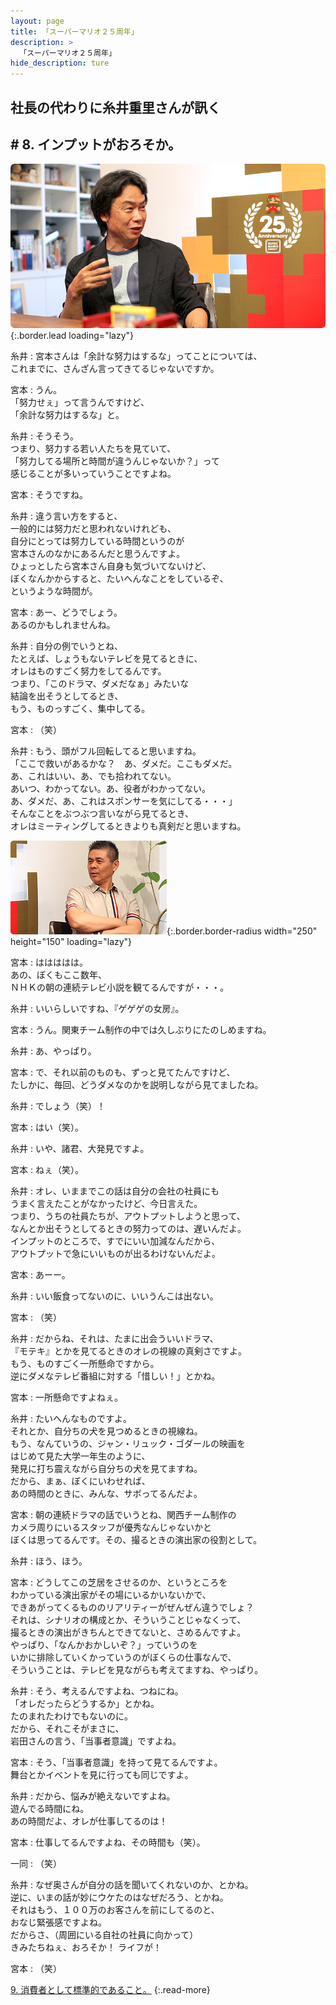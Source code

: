 ```yaml
---
layout: page
title: 「スーパーマリオ２５周年」
description: >
  「スーパーマリオ２５周年」
hide_description: ture
---
```


## 社長の代わりに糸井重里さんが訊く

## # 8. インプットがおろそか。

![](/interviews/jp/etc/mario25th/vol1/img/mainvisual8.jpg){:.border.lead loading="lazy"}

糸井
: 宮本さんは「余計な努力はするな」ってことについては、<br>これまでに、さんざん言ってきてるじゃないですか。

宮本
: うん。<br>「努力せぇ」って言うんですけど、<br>「余計な努力はするな」と。

糸井
: そうそう。<br>つまり、努力する若い人たちを見ていて、<br>「努力してる場所と時間が違うんじゃないか？」って<br>感じることが多いっていうことですよね。

宮本
: そうですね。

糸井
: 違う言い方をすると、<br>一般的には努力だと思われないけれども、<br>自分にとっては努力している時間というのが<br>宮本さんのなかにあるんだと思うんですよ。<br>ひょっとしたら宮本さん自身も気づいてないけど、<br>ぼくなんかからすると、たいへんなことをしているぞ、<br>というような時間が。

宮本
: あー、どうでしょう。<br>あるのかもしれませんね。

糸井
: 自分の例でいうとね、<br>たとえば、しょうもないテレビを見てるときに、<br>オレはものすごく努力をしてるんです。<br>つまり、「このドラマ、ダメだなぁ」みたいな<br>結論を出そうとしてるとき、<br>もう、ものっすごく、集中してる。

宮本
: （笑）

糸井
: もう、頭がフル回転してると思いますね。<br>「ここで救いがあるかな？　あ、ダメだ。ここもダメだ。<br>あ、これはいい、あ、でも拾われてない。<br>あいつ、わかってない。あ、役者がわかってない。<br>あ、ダメだ、あ、これはスポンサーを気にしてる・・・」<br>そんなことをぶつぶつ言いながら見てるとき、<br>オレはミーティングしてるときよりも真剣だと思いますね。

![](/interviews/jp/etc/mario25th/vol1/img/photo10.jpg){:.border.border-radius width="250" height="150" loading="lazy"}

宮本
: ははははは。<br>あの、ぼくもここ数年、<br>ＮＨＫの朝の連続テレビ小説を観てるんですが・・・。

糸井
: いいらしいですね、『ゲゲゲの女房』。

宮本
: うん。関東チーム制作の中では久しぶりにたのしめますね。

糸井
: あ、やっぱり。

宮本
: で、それ以前のものも、ずっと見てたんですけど、<br>たしかに、毎回、どうダメなのかを説明しながら見てましたね。

糸井
: でしょう（笑）！

宮本
: はい（笑）。

糸井
: いや、諸君、大発見ですよ。

宮本
: ねぇ（笑）。

糸井
: オレ、いままでこの話は自分の会社の社員にも<br>うまく言えたことがなかったけど、今日言えた。<br>つまり、うちの社員たちが、アウトプットしようと思って、<br>なんとか出そうとしてるときの努力ってのは、遅いんだよ。<br>インプットのところで、すでにいい加減なんだから、<br>アウトプットで急にいいものが出るわけないんだよ。

宮本
: あーー。

糸井
: いい飯食ってないのに、いいうんこは出ない。

宮本
: （笑）

糸井
: だからね、それは、たまに出会ういいドラマ、<br>『モテキ』とかを見てるときのオレの視線の真剣さですよ。<br>もう、ものすごく一所懸命ですから。<br>逆にダメなテレビ番組に対する「惜しい！」とかね。

宮本
: 一所懸命ですよねぇ。

糸井
: たいへんなものですよ。<br>それとか、自分ちの犬を見つめるときの視線ね。<br>もう、なんていうの、ジャン・リュック・ゴダールの映画を<br>はじめて見た大学一年生のように、<br>発見に打ち震えながら自分ちの犬を見てますね。<br>だから、まぁ、ぼくにいわせれば、<br>あの時間のときに、みんな、サボってるんだよ。

宮本
: 朝の連続ドラマの話でいうとね、関西チーム制作の<br>カメラ周りにいるスタッフが優秀なんじゃないかと<br>ぼくは思ってるんです。その、撮るときの演出家の役割として。

糸井
: ほう、ほう。

宮本
: どうしてこの芝居をさせるのか、というところを<br>わかっている演出家がその場にいるかいないかで、<br>できあがってくるもののリアリティーがぜんぜん違うでしょ？<br>それは、シナリオの構成とか、そういうことじゃなくって、<br>撮るときの演出がきちんとできてないと、さめるんですよ。<br>やっぱり、「なんかおかしいぞ？」っていうのを<br>いかに排除していくかっていうのがぼくらの仕事なんで、<br>そういうことは、テレビを見ながらも考えてますね、やっぱり。

糸井
: そう、考えるんですよね、つねにね。<br>「オレだったらどうするか」とかね。<br>たのまれたわけでもないのに。<br>だから、それこそがまさに、<br>岩田さんの言う、「当事者意識」ですよね。

宮本
: そう、「当事者意識」を持って見てるんですよ。<br>舞台とかイベントを見に行っても同じですよ。

糸井
: だから、悩みが絶えないですよね。<br>遊んでる時間にね。<br>あの時間だよ、オレが仕事してるのは！

宮本
: 仕事してるんですよね、その時間も（笑）。

一同
: （笑）

糸井
: なぜ奥さんが自分の話を聞いてくれないのか、とかね。<br>逆に、いまの話が妙にウケたのはなぜだろう、とかね。<br>それはもう、１００万のお客さんを前にしてるのと、<br>おなじ緊張感ですよね。<br>だからさ、（周囲にいる自社の社員に向かって）<br>きみたちねぇ、おろそか！ ライフが！

宮本
: （笑）

[9. 消費者として標準的であること。](9.md)
{:.read-more}

